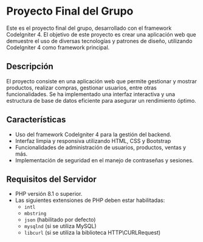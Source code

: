 # Proyecto Final del Grupo

Este es el proyecto final del grupo, desarrollado con el framework CodeIgniter 4. El objetivo de este proyecto es crear una aplicación web que demuestre el uso de diversas tecnologías y patrones de diseño, utilizando CodeIgniter 4 como framework principal.

## Descripción

El proyecto consiste en una aplicación web que permite gestionar y mostrar productos, realizar compras, gestionar usuarios, entre otras funcionalidades. Se ha implementado una interfaz interactiva y una estructura de base de datos eficiente para asegurar un rendimiento óptimo.

## Características

- Uso del framework CodeIgniter 4 para la gestión del backend.
- Interfaz limpia y responsiva utilizando HTML, CSS y Bootstrap
- Funcionalidades de administración de usuarios, productos, ventas y más.
- Implementación de seguridad en el manejo de contraseñas y sesiones.

## Requisitos del Servidor

- PHP versión 8.1 o superior.
- Las siguientes extensiones de PHP deben estar habilitadas:
  - `intl`
  - `mbstring`
  - `json` (habilitado por defecto)
  - `mysqlnd` (si se utiliza MySQL)
  - `libcurl` (si se utiliza la biblioteca HTTP\CURLRequest)

